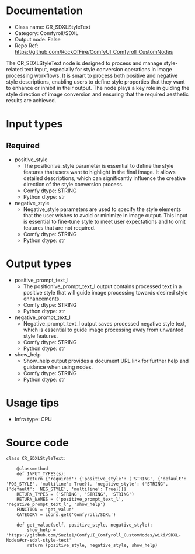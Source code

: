 # Documentation
- Class name: CR_SDXLStyleText
- Category: Comfyroll/SDXL
- Output node: False
- Repo Ref: https://github.com/RockOfFire/ComfyUI_Comfyroll_CustomNodes

The CR_SDXLStyleText node is designed to process and manage style-related text input, especially for style conversion operations in image processing workflows. It is smart to process both positive and negative style descriptions, enabling users to define style properties that they want to enhance or inhibit in their output. The node plays a key role in guiding the style direction of image conversion and ensuring that the required aesthetic results are achieved.

# Input types
## Required
- positive_style
    - The positionive_style parameter is essential to define the style features that users want to highlight in the final image. It allows detailed descriptions, which can significantly influence the creative direction of the style conversion process.
    - Comfy dtype: STRING
    - Python dtype: str
- negative_style
    - Negative_style parameters are used to specify the style elements that the user wishes to avoid or minimize in image output. This input is essential to fine-tune style to meet user expectations and to omit features that are not required.
    - Comfy dtype: STRING
    - Python dtype: str

# Output types
- positive_prompt_text_l
    - The positionive_prompt_text_l output contains processed text in a positive style that will guide image processing towards desired style enhancements.
    - Comfy dtype: STRING
    - Python dtype: str
- negative_prompt_text_l
    - Negative_prompt_text_l output saves processed negative style text, which is essential to guide image processing away from unwanted style features.
    - Comfy dtype: STRING
    - Python dtype: str
- show_help
    - Show_help output provides a document URL link for further help and guidance when using nodes.
    - Comfy dtype: STRING
    - Python dtype: str

# Usage tips
- Infra type: CPU

# Source code
```
class CR_SDXLStyleText:

    @classmethod
    def INPUT_TYPES(s):
        return {'required': {'positive_style': ('STRING', {'default': 'POS_STYLE', 'multiline': True}), 'negative_style': ('STRING', {'default': 'NEG_STYLE', 'multiline': True})}}
    RETURN_TYPES = ('STRING', 'STRING', 'STRING')
    RETURN_NAMES = ('positive_prompt_text_l', 'negative_prompt_text_l', 'show_help')
    FUNCTION = 'get_value'
    CATEGORY = icons.get('Comfyroll/SDXL')

    def get_value(self, positive_style, negative_style):
        show_help = 'https://github.com/Suzie1/ComfyUI_Comfyroll_CustomNodes/wiki/SDXL-Nodes#cr-sdxl-style-text'
        return (positive_style, negative_style, show_help)
```